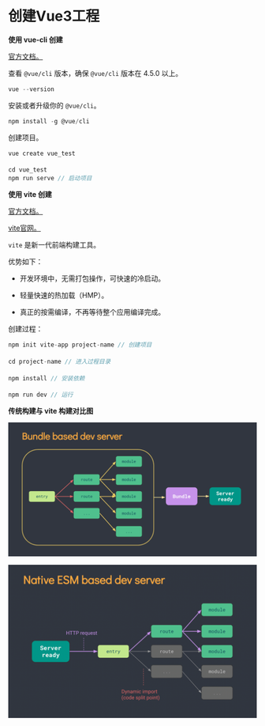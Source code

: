 # 创建Vue3工程

**使用 vue-cli 创建**

[官方文档。](https://cli.vuejs.org/zh/guide/creating-a-project.html#vue-create)

查看 `@vue/cli` 版本，确保 `@vue/cli` 版本在 4.5.0 以上。

```js
vue --version
```

安装或者升级你的 `@vue/cli`。

```js
npm install -g @vue/cli
```

创建项目。

```js
vue create vue_test

cd vue_test
npm run serve // 启动项目
```

**使用 vite 创建**

[官方文档。](https://v3.cn.vuejs.org/guide/installation.html#vite)

[vite官网。](https://vitejs.cn)

`vite` 是新一代前端构建工具。

优势如下：

- 开发环境中，无需打包操作，可快速的冷启动。

- 轻量快速的热加载（HMP）。

- 真正的按需编译，不再等待整个应用编译完成。

创建过程：

```js
npm init vite-app project-name // 创建项目

cd project-name // 进入过程目录

npm install // 安装依赖

npm run dev // 运行
```

**传统构建与 vite 构建对比图**

![bundle](./img/bundle.png)

![ESM](./img/ESM.png)
